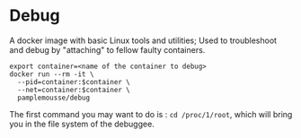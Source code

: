 # Debug

A docker image with basic Linux tools and utilities;
Used to troubleshoot and debug by "attaching" to fellow faulty containers.

```
export container=<name of the container to debug>
docker run --rm -it \
  --pid=container:$container \
  --net=container:$container \
  pamplemousse/debug
```

The first command you may want to do is : `cd /proc/1/root`, which will bring you in the file system of the debuggee.
